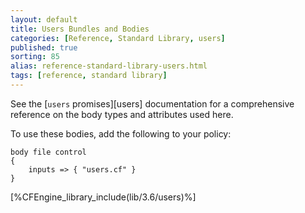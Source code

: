 ```yaml
---
layout: default
title: Users Bundles and Bodies
categories: [Reference, Standard Library, users]
published: true
sorting: 85
alias: reference-standard-library-users.html
tags: [reference, standard library]
---
```


See the [`users` promises][users] documentation for a
comprehensive reference on the body types and attributes used here.

To use these bodies, add the following to your policy:

```cf3
body file control
{
	inputs => { "users.cf" }
}
```



[%CFEngine_library_include(lib/3.6/users)%]
